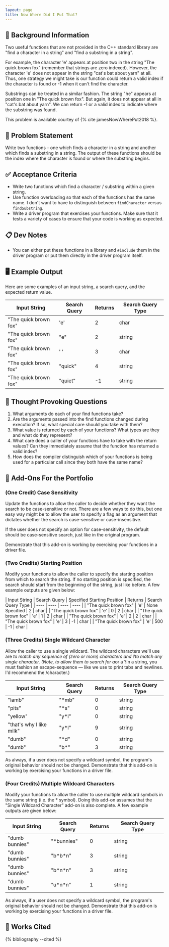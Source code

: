 ```yaml
---
layout: page
title: Now Where Did I Put That?
---
```


## 🔖 Background Information

Two useful functions that are not provided in the C++ standard library are "find a character in a string" and "find a substring in a string".

For example, the character 'e' appears at position two in the string "The quick brown fox" (remember that strings are zero indexed). However, the character 'e' does not appear in the string "cat's bat about yarn" at all. Thus, one strategy we might take is our function could return a valid index if the character is found or -1 when it can't find the character.

Substrings can be treated in a similar fashion. The string "he" appears at position one in "The quick brown fox". But again, it does not appear at all in "cat's bat about yarn". We can return -1 or a valid index to indicate where the substring was found.

This problem is available courtey of {% cite jamesNowWherePut2018 %}.

## 🎯 Problem Statement

Write two functions - one which finds a character in a string and another which finds a substring in a string. The output of these functions should be the index where the character is found or where the substring begins.

## ✅ Acceptance Criteria

* Write two functions which find a character / substring within a given string.
* Use function overloading so that each of the functions has the same name. I don't want to have to distinguish between `findCharacter` versus `findSubstring`.
* Write a driver program that exercises your functions. Make sure that it tests a variety of cases to ensure that your code is working as expected.

## 📋 Dev Notes

* You can either put these functions in a library and `#include` them in the driver program or put them directly in the driver program itself.

## 🖥️ Example Output

Here are some examples of an input string, a search query, and the expected return value.

| Input String | Search Query | Returns | Search Query Type |
| ---- | ---- | ---- | ---- |
| "The quick brown fox" | 'e' | 2 | char |
| "The quick brown fox" | "e" | 2 | string |
| "The quick brown fox" | ' ' | 3 | char |
| "The quick brown fox" | "quick" | 4 | string |
|  "The quick brown fox" | "quiet" | -1 | string |

## 📝 Thought Provoking Questions

1. What arguments do each of your find functions take?
2. Are the arguments passed into the find functions changed during execution? If so, what special care should you take with them?
3. What value is returned by each of your functions? What types are they and what do they represent?
4. What care does a caller of your functions have to take with the return values? Can they immediately assume that the function has returned a valid index?
5. How does the compiler distinguish which of your functions is being used for a particular call since they both have the same name?

## 💼 Add-Ons For the Portfolio

### (One Credit) Case Sensitivity

Update the functions to allow the caller to decide whether they want the search to be case-sensitive or not. There are a few ways to do this, but one easy way might be to allow the user to specify a flag as an argument that dictates whether the search is case-sensitive or case-insensitive.

If the user does not specify an option for case-sensitivity, the default should be case-sensitive search, just like in the original program.

Demonstrate that this add-on is working by exercising your functions in a driver file.

### (Two Credits) Starting Position

Modify your functions to allow the caller to specify the starting position from which to search the string. If no starting position is specified, the search should start from the beginning of the string, just like before. A few example outputs are given below:

| Input String | Search Query | Specified Starting Position | Returns | Search Query Type |
| ---- | ---- | ---- | ---- |
| "The quick brown fox" | 'e' | None Specified | 2 | char |
| "The quick brown fox" | 'e' | 0 | 2 | char |
| "The quick brown fox" | 'e' | 1 | 2 | char |
| "The quick brown fox" | 'e' | 2 | 2 | char |
| "The quick brown fox" | 'e' | 3 | -1 | char |
| "The quick brown fox" | 'e' | 500 | -1 | char |

### (Three Credits) Single Wildcard Character

Allow the caller to use a single wildcard. The wildcard characters we'll use are *to match any sequence of (zero or more) characters and ?to match any single character. (Note, to allow them to search for a*or a ?in a string, you must fashion an escape-sequence — like we use to print tabs and newlines. I'd recommend the /character.)

| Input String | Search Query | Returns | Search Query Type |
| ---- | ---- | ---- | ---- |
| "lamb" | "\*mb" | 0 | string |
| "pits" | "\*s" | 0 | string |
| "yellow" | "y\*l" | 0 | string |
| "that's why I like milk" | "y\*l" | 9 | string |
| "dumb" | "\*d" | 0 | string |
| "dumb" | "b\*" | 3 | string |

As always, if a user does not specify a wildcard symbol, the program's original behavior should not be changed. Demonstrate that this add-on is working by exercising your functions in a driver file.

### (Four Credits) Multiple Wildcard Characters

Modify your functions to allow the caller to use multiple wildcard symbols in the same string (i.e. the * symbol). Doing this add-on assumes that the "Single Wildcard Character" add-on is also complete. A few example outputs are given below:

| Input String | Search Query | Returns | Search Query Type |
| ---- | ---- | ---- | ---- |
| "dumb bunnies" | "\*bunnies" | 0 | string |
| "dumb bunnies" | "b\*b\*n" | 3 | string |
| "dumb bunnies" | "b\*n\*n" | 3 | string |
| "dumb bunnies" | "u\*n\*n" | 1 | string |

As always, if a user does not specify a wildcard symbol, the program's original behavior should not be changed. Demonstrate that this add-on is working by exercising your functions in a driver file.

## 📘 Works Cited

{% bibliography --cited %}
